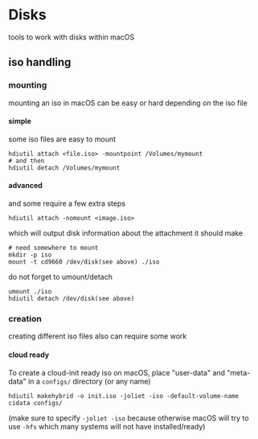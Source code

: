 Disks
===

tools to work with disks within macOS

## iso handling

### mounting

mounting an iso in macOS can be easy or hard depending on the iso file

#### simple

some iso files are easy to mount
```
hdiutil attach <file.iso> -mountpoint /Volumes/mymount
# and then
hdiutil detach /Volumes/mymount
```

#### advanced

and some require a few extra steps
```
hdiutil attach -nomount <image.iso>
```

which will output disk information about the attachment it should make
```
# need somewhere to mount
mkdir -p iso
mount -t cd9660 /dev/disk(see above) ./iso
```

do not forget to umount/detach
```
umount ./iso
hdiutil detach /dev/disk(see above)
```

### creation

creating different iso files also can require some work

#### cloud ready

To create a cloud-init ready iso on macOS, place "user-data" and "meta-data" in a `configs/` directory (or any name)

```
hdiutil makehybrid -o init.iso -joliet -iso -default-volume-name cidata configs/
```

(make sure to specify `-joliet -iso` because otherwise macOS will try to use `-hfs` which many systems will not have installed/ready)

